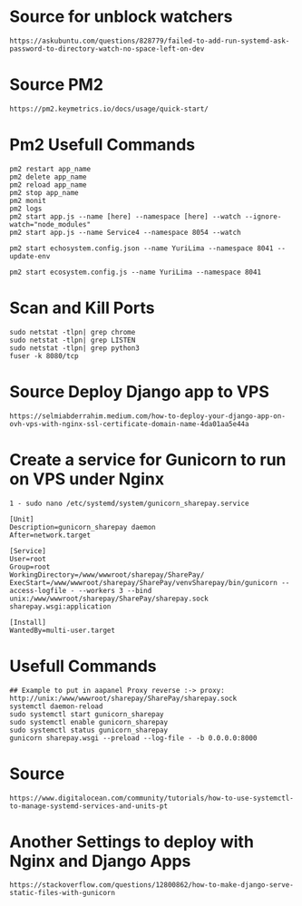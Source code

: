 # Source for unblock watchers
    https://askubuntu.com/questions/828779/failed-to-add-run-systemd-ask-password-to-directory-watch-no-space-left-on-dev

# Source PM2
    https://pm2.keymetrics.io/docs/usage/quick-start/

# Pm2 Usefull Commands
    pm2 restart app_name
    pm2 delete app_name
    pm2 reload app_name
    pm2 stop app_name
    pm2 monit
    pm2 logs
    pm2 start app.js --name [here] --namespace [here] --watch --ignore-watch="node_modules"
    pm2 start app.js --name Service4 --namespace 8054 --watch

    pm2 start echosystem.config.json --name YuriLima --namespace 8041 --update-env

    pm2 start ecosystem.config.js --name YuriLima --namespace 8041

# Scan and Kill Ports
    sudo netstat -tlpn| grep chrome
    sudo netstat -tlpn| grep LISTEN
    sudo netstat -tlpn| grep python3
    fuser -k 8080/tcp

# Source Deploy Django app to VPS
    https://selmiabderrahim.medium.com/how-to-deploy-your-django-app-on-ovh-vps-with-nginx-ssl-certificate-domain-name-4da01aa5e44a


# Create a service for Gunicorn to run on VPS under Nginx
    1 - sudo nano /etc/systemd/system/gunicorn_sharepay.service

    [Unit]
    Description=gunicorn_sharepay daemon  
    After=network.target

    [Service]
    User=root
    Group=root
    WorkingDirectory=/www/wwwroot/sharepay/SharePay/
    ExecStart=/www/wwwroot/sharepay/SharePay/venvSharepay/bin/gunicorn --access-logfile - --workers 3 --bind unix:/www/wwwroot/sharepay/SharePay/sharepay.sock sharepay.wsgi:application

    [Install]
    WantedBy=multi-user.target

# Usefull Commands
    ## Example to put in aapanel Proxy reverse :-> proxy: http://unix:/www/wwwroot/sharepay/SharePay/sharepay.sock
    systemctl daemon-reload
    sudo systemctl start gunicorn_sharepay
    sudo systemctl enable gunicorn_sharepay
    sudo systemctl status gunicorn_sharepay
    gunicorn sharepay.wsgi --preload --log-file - -b 0.0.0.0:8000

# Source
    https://www.digitalocean.com/community/tutorials/how-to-use-systemctl-to-manage-systemd-services-and-units-pt

# Another Settings to deploy with Nginx and Django Apps
    https://stackoverflow.com/questions/12800862/how-to-make-django-serve-static-files-with-gunicorn